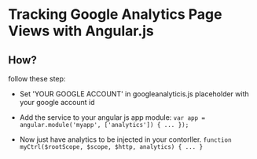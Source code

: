 # Tracking Google Analytics Page Views with Angular.js

## How?

follow these step:

- Set 'YOUR GOOGLE ACCOUNT' in googleanalyticis.js placeholder with your google account id
- Add the service to your angular js app module:
	``var app = angular.module('myapp', ['analytics']) {
		...
	});``


- Now just have analytics to be injected in your contorller.
	``function myCtrl($rootScope, $scope, $http, analytics) {
	    ...
	}``
